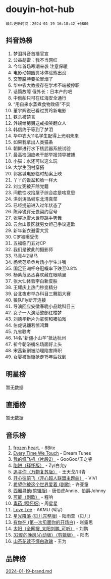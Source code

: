 # douyin-hot-hub

`最后更新时间：2024-01-19 16:18:42 +0800`

## 抖音热榜

1. 梦泪抖音首播官宣
1. 公益胡雷：我不当网红
1. 今年首场寒潮来袭 注意保暖
1. 电影动物园贾冰体验熊出没
1. 交警胳膊要抡冒烟了
1. 华中农大教授存在学术不端被停职
1. 话筒故障 俄外长：日本产的吧
1. 中俄船只可在红海安全通行
1. “用自来水蒸煮食物致癌”不实
1. 董宇辉说已看过贾玲新电影
1. 铁头被禁言
1. 外甥给舅舅送戒指笑翻众人
1. 韩信终于等到了梦泪
1. 华中农大11名学生配得上光明未来
1. 如果我拿出人类猫条
1. 朝鲜进行水下核武器系统试验
1. 最高检回应老干部举报领导被捕
1. 小猫：水还可以这么玩
1. 大学生回村穿搭
1. 郭富城电影临时劫案上映
1. 丫丫的饭盆和脸一样大
1. 刘立宪被开除党籍
1. 间歇性收拾屋子综合症是啥意思
1. 洪剑涛品尝东北清真菜
1. 已经提前进入过年状态了
1. 陈泽锐评无畏契约官号
1. 张睿冰雪大世界跳手势舞
1. 云台山景区就男女妲己争议道歉
1. 新年新衣避雷大赏
1. C罗被曝受伤
1. 五福临门五对CP
1. 我们是彼此的摄影师
1. 马竞4:2皇马
1. 杨紫范丞丞片场小学生斗嘴
1. 国足亚洲杯夺冠概率下跌至0.8%
1. 杨紫范丞丞喜欢藏在眼睛里
1. 张大仙体验李白新皮肤
1. 王耀庆上热门秒变精分
1. 台北夜市举办科目三舞蹈大赛
1. 狼队Fly断开连接
1. 导演回应安徽春晚小品跳科目三
1. 女子一人演活整部红楼梦
1. 刘德华新片为拿奖和猪拍戏
1. 伯虎说翩若惊鸿舞
1. 九省联考
1. 14名“新疆小山羊”抵达杭州
1. 祈今朝浴桶名场面好上头
1. 宋茜新剧被助理陷害降职
1. 女婴被当街抢走15年后找到

## 明星榜

暂无数据

## 直播榜

暂无数据

## 音乐榜

1. [frozen heart.](https://sf3-cdn-tos.douyinstatic.com/obj/tos-cn-ve-2774/oIIWJfyjIACZA9zQMtnJ6hQQhFC4vhCupoRBsO) - 8Bite
1. [Every Time We Touch](https://sf86-cdn-tos.douyinstatic.com/obj/tos-cn-ve-2774/ogN6lUKQeBBfEVhIOMikG1CcJjugxk1tztZyhP) - Dream Tunes
1. [我的纸飞机（片段2）](https://sf86-cdn-tos.douyinstatic.com/obj/tos-cn-ve-2774/oM2ZrKcg2CD5AeRB2gkeXOFB1IxAGJdZPazYHf) - GooGoo/王之睿
1. [陷阱（释怀版）](https://sf6-cdn-tos.douyinstatic.com/obj/tos-cn-ve-2774/oE8C21LeZrzKLDFfQYgMzx4GAIHageG5IzayY7) - Zy/白允y
1. [追寻你（万物复苏版）](https://sf3-cdn-tos.douyinstatic.com/obj/tos-cn-ve-2774/oYeAZJsbjIDit9APmBg8u6uDUQnHmoCf3gbo74) - 王天戈/川青
1. [开心往前飞（开心超人联盟主题曲）](https://sf86-cdn-tos.douyinstatic.com/obj/tos-cn-ve-2774/9d8fb7c82cf1421fb93a9fe925275e0a) - VIVI
1. [希望你被这个世界爱着 (副歌)](https://sf86-cdn-tos.douyinstatic.com/obj/tos-cn-ve-2774/oUHCmWQfZlE3QQBKBeD8rCFLpJzPgCpImhsxMt) - 许亚童
1. [西厢寻他(剪辑版)](https://sf86-cdn-tos.douyinstatic.com/obj/tos-cn-ve-2774/oUsAVfAQKlRNxEv5qxvIB8o5qmIWUcXbzJKJhw) - 唐伯虎Annie、伯爵Johnny
1. [可能（副歌）](https://sf3-cdn-tos.douyinstatic.com/obj/tos-cn-ve-2774/cde1731888894259b333569393c2fb51) - 程响
1. [毒药 (释怀版)](https://sf86-cdn-tos.douyinstatic.com/obj/tos-cn-ve-2774/oYILMEAzspdZBIzy4frJNB8ZHPHWAhiwowd4Ad) - 周星星
1. [Love Lee](https://sf86-cdn-tos.douyinstatic.com/obj/tos-cn-ve-2774/o05GbkJGbCBTdDnMtB0fwOYgkeZp23vrWQDQBS) - AKMU (악뮤)
1. [星光降落 (贝儿完整版)](https://sf86-cdn-tos.douyinstatic.com/obj/tos-cn-ve-2774/okwB9hAwyAtsFFkFBzAX1hOOfQuIoMNs0W2Mwr) - 陆雨萱（贝儿）
1. [有你在 (第一次见面你的开场白)](https://sf86-cdn-tos.douyinstatic.com/obj/tos-cn-ve-2774/oAthrQ3ClJBfI57uBoFEgNDYtNCZ0TSYQQfxQ0) - 赵露思
1. [太阳（全网搜_太阳刘鹏_可听）](https://sf86-cdn-tos.douyinstatic.com/obj/tos-cn-ve-2774/ogWbyIQnlBFImVbeDocRdCIYtBHlbJXgfZMvgz) - 刘鹏
1. [32度的晚风(心动版）（剪辑版）](https://sf86-cdn-tos.douyinstatic.com/obj/tos-cn-ve-2774/owNyabsyWdzUulxhoJfK8IBXgp0UMQAHpvGh2B) - 陆杰
1. [山茶花读不懂白玫瑰](https://sf86-cdn-tos.douyinstatic.com/obj/tos-cn-ve-2774/osfn8B7DktrRHEPJgPCfDbw7QDQEkwC16BxZg9) - 王为

## 品牌榜

[2024-01-19-brand.md](2024-01-19-brand.md)
